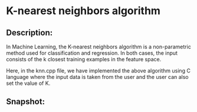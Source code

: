 # K-nearest neighbors algorithm

## Description:
In Machine Learning, the K-nearest neighbors algorithm is a non-parametric method used for classification and regression. In both cases, the input consists of the k closest training examples in the feature space.

Here, in the knn.cpp file, we have implemented the above algorithm using C language where the input data is taken from the user and the user can also set the value of K.

## Snapshot:
[](https://github.com/arghac14/Algo_Ds_Notes/edit/master/Machine_Learning/KNearestNeihbors/KNN_snapshot.jpeg)
